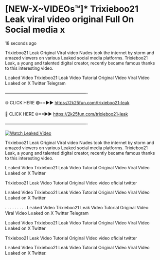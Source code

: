 # [NEW-X~VIDEOs™]* Trixieboo21 Leak viral video original Full On Social media x

18 seconds ago

Trixieboo21 Leak Original Viral video Nudes took the internet by storm and amazed viewers on various Leaked social media platforms. Trixieboo21 Leak, a young and talented digital creator, recently became famous thanks to this interesting video.

L𝚎aked Video Trixieboo21 Leak Video Tutorial Original Video Viral Video L𝚎aked on X Twitter Telegram

———————————————————-

🌐 CLICK HERE 🟢==►► https://2k25fun.com/trixieboo21-leak

🔴 CLICK HERE 🌐==►► https://2k25fun.com/trixieboo21-leak

———————————————————-

[![Watch Leaked Video](https://miro.medium.com/v2/resize:fit:828/format:webp/1*cilzJN44JGOrTw9NJCrNHA.gif "Watch Leaked Video")](https://2k25fun.com/trixieboo21-leak)

Trixieboo21 Leak Original Viral video Nudes took the internet by storm and amazed viewers on various Leaked social media platforms. Trixieboo21 Leak, a young and talented digital creator, recently became famous thanks to this interesting video.

L𝚎aked Video Trixieboo21 Leak Video Tutorial Original Video Viral Video L𝚎aked on X Twitter

Trixieboo21 Leak Video Tutorial Original Video video oficial twitter

L𝚎aked Video Trixieboo21 Leak Video Tutorial Original Video Viral Video L𝚎aked on X Twitter

. . . . . . . . . L𝚎aked Video Trixieboo21 Leak Video Tutorial Original Video Viral Video L𝚎aked on X Twitter Telegram

L𝚎aked Video Trixieboo21 Leak Video Tutorial Original Video Viral Video L𝚎aked on X Twitter

Trixieboo21 Leak Video Tutorial Original Video video oficial twitter

L𝚎aked Video Trixieboo21 Leak Video Tutorial Original Video Viral Video L𝚎aked on X Twitter.